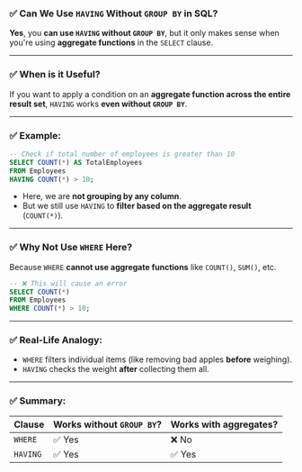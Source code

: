 ### ✅ **Can We Use `HAVING` Without `GROUP BY` in SQL?**

**Yes**, you **can use `HAVING` without `GROUP BY`**, but it only makes sense when you're using **aggregate functions** in the `SELECT` clause.

---

### ✅ **When is it Useful?**

If you want to apply a condition on an **aggregate function across the entire result set**, `HAVING` works **even without `GROUP BY`**.

---

### ✅ **Example:**

```sql
-- Check if total number of employees is greater than 10
SELECT COUNT(*) AS TotalEmployees
FROM Employees
HAVING COUNT(*) > 10;
```

* Here, we are **not grouping by any column**.
* But we still use `HAVING` to **filter based on the aggregate result** (`COUNT(*)`).

---

### ✅ **Why Not Use `WHERE` Here?**

Because `WHERE` **cannot use aggregate functions** like `COUNT()`, `SUM()`, etc.

```sql
-- ❌ This will cause an error
SELECT COUNT(*) 
FROM Employees
WHERE COUNT(*) > 10;
```

---

### ✅ **Real-Life Analogy:**

* `WHERE` filters individual items (like removing bad apples **before** weighing).
* `HAVING` checks the weight **after** collecting them all.

---

### ✅ Summary:

| Clause   | Works without `GROUP BY`? | Works with aggregates? |
| -------- | ------------------------- | ---------------------- |
| `WHERE`  | ✅ Yes                     | ❌ No                   |
| `HAVING` | ✅ Yes                     | ✅ Yes                  |
